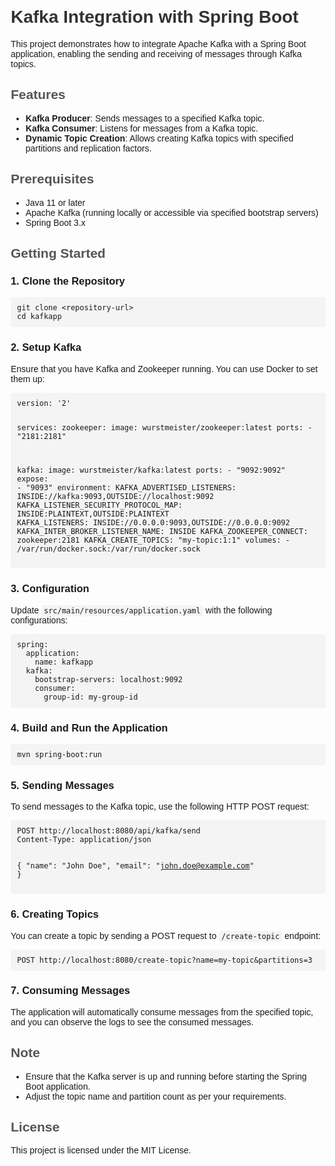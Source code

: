 <!DOCTYPE html>
<html lang="en">
<head>
    <meta charset="UTF-8">
    <meta name="viewport" content="width=device-width, initial-scale=1.0">
    <title>Kafka Integration with Spring Boot</title>
    <style>
        body { font-family: Arial, sans-serif; margin: 20px; }
        h1 { color: #333; }
        h2 { color: #555; }
        code { background: #f4f4f4; padding: 2px 4px; border-radius: 4px; }
        pre { background: #f4f4f4; padding: 10px; border-radius: 4px; overflow-x: auto; }
    </style>
</head>
<body>

<h1>Kafka Integration with Spring Boot</h1>

<p>This project demonstrates how to integrate Apache Kafka with a Spring Boot application, enabling the sending and receiving of messages through Kafka topics.</p>

<h2>Features</h2>
<ul>
    <li><strong>Kafka Producer</strong>: Sends messages to a specified Kafka topic.</li>
    <li><strong>Kafka Consumer</strong>: Listens for messages from a Kafka topic.</li>
    <li><strong>Dynamic Topic Creation</strong>: Allows creating Kafka topics with specified partitions and replication factors.</li>
</ul>

<h2>Prerequisites</h2>
<ul>
    <li>Java 11 or later</li>
    <li>Apache Kafka (running locally or accessible via specified bootstrap servers)</li>
    <li>Spring Boot 3.x</li>
</ul>

<h2>Getting Started</h2>

<h3>1. Clone the Repository</h3>
<pre><code>git clone &lt;repository-url&gt;
cd kafkapp</code></pre>

<h3>2. Setup Kafka</h3>
<p>Ensure that you have Kafka and Zookeeper running. You can use Docker to set them up:</p>
<pre><code>version: '2'

services:
  zookeeper:
    image: wurstmeister/zookeeper:latest
    ports:
      - "2181:2181"

  kafka:
    image: wurstmeister/kafka:latest
    ports:
      - "9092:9092"
    expose:
      - "9093"
    environment:
      KAFKA_ADVERTISED_LISTENERS: INSIDE://kafka:9093,OUTSIDE://localhost:9092
      KAFKA_LISTENER_SECURITY_PROTOCOL_MAP: INSIDE:PLAINTEXT,OUTSIDE:PLAINTEXT
      KAFKA_LISTENERS: INSIDE://0.0.0.0:9093,OUTSIDE://0.0.0.0:9092
      KAFKA_INTER_BROKER_LISTENER_NAME: INSIDE
      KAFKA_ZOOKEEPER_CONNECT: zookeeper:2181
      KAFKA_CREATE_TOPICS: "my-topic:1:1"
    volumes:
      - /var/run/docker.sock:/var/run/docker.sock
</code></pre>

<h3>3. Configuration</h3>
<p>Update <code>src/main/resources/application.yaml</code> with the following configurations:</p>
<pre><code>spring:
  application:
    name: kafkapp
  kafka:
    bootstrap-servers: localhost:9092
    consumer:
      group-id: my-group-id</code></pre>

<h3>4. Build and Run the Application</h3>
<pre><code>mvn spring-boot:run</code></pre>

<h3>5. Sending Messages</h3>
<p>To send messages to the Kafka topic, use the following HTTP POST request:</p>
<pre><code>POST http://localhost:8080/api/kafka/send
Content-Type: application/json

{
    "name": "John Doe",
    "email": "john.doe@example.com"
}</code></pre>

<h3>6. Creating Topics</h3>
<p>You can create a topic by sending a POST request to <code>/create-topic</code> endpoint:</p>
<pre><code>POST http://localhost:8080/create-topic?name=my-topic&partitions=3</code></pre>

<h3>7. Consuming Messages</h3>
<p>The application will automatically consume messages from the specified topic, and you can observe the logs to see the consumed messages.</p>

<h2>Note</h2>
<ul>
    <li>Ensure that the Kafka server is up and running before starting the Spring Boot application.</li>
    <li>Adjust the topic name and partition count as per your requirements.</li>
</ul>

<h2>License</h2>
<p>This project is licensed under the MIT License.</p>

</body>
</html>
